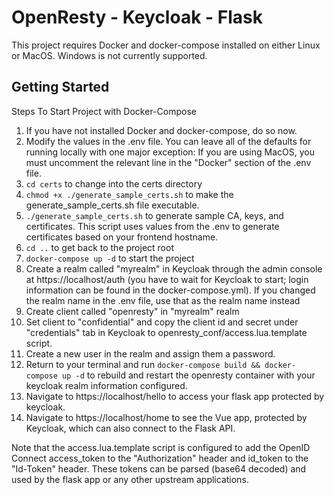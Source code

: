 # OpenResty - Keycloak - Flask
This project requires Docker and docker-compose installed on either Linux or MacOS.  Windows is not currently supported.

## Getting Started
Steps To Start Project with Docker-Compose
1. If you have not installed Docker and docker-compose, do so now.
2. Modify the values in the .env file.  You can leave all of the defaults for running locally with one major exception: If you are using MacOS, you must uncomment the relevant line in the "Docker" section of the .env file.
3. `cd certs` to change into the certs directory
4. `chmod +x ./generate_sample_certs.sh` to make the generate_sample_certs.sh file executable.
5. `./generate_sample_certs.sh` to generate sample CA, keys, and certificates.  This script uses values from the .env to generate certificates based on your frontend hostname.
6. `cd ..` to get back to the project root
7. `docker-compose up -d` to start the project
8. Create a realm called "myrealm" in Keycloak through the admin console at https://localhost/auth (you have to wait for Keycloak to start; login information can be found in the docker-compose.yml).  If you changed the realm name in the .env file, use that as the realm name instead
9. Create client called "openresty" in "myrealm" realm
10. Set client to "confidential" and copy the client id and secret under "credentials" tab in Keycloak to openresty_conf/access.lua.template script.
11. Create a new user in the realm and assign them a password.
11. Return to your terminal and run `docker-compose build && docker-compose up -d` to rebuild and restart the openresty container with your keycloak realm information configured.
12. Navigate to https://localhost/hello to access your flask app protected by keycloak.
13. Navigate to https://localhost/home to see the Vue app, protected by Keycloak, which can also connect to the Flask API.

Note that the access.lua.template script is configured to add the OpenID Connect access_token to the "Authorization" header and id_token to the "Id-Token" header.  These tokens can be parsed (base64 decoded) and used by the flask app or any other upstream applications.